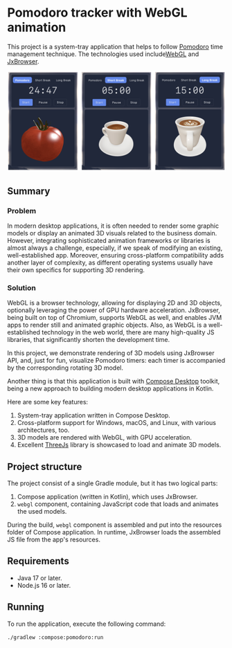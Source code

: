 # Pomodoro tracker with WebGL animation

This project is a system-tray application that helps to follow
[Pomodoro][pomodoro-wiki] time management technique. The technologies used 
include[WebGL][webgl-mdn] and [JxBrowser][jxbrowser].

![screenshot.png](.github/readme-resources/screenshot.png)

[pomodoro-wiki]: https://en.wikipedia.org/wiki/Pomodoro_Technique
[webgl-mdn]: https://developer.mozilla.org/en-US/docs/Web/API/WebGL_API
[jxbrowser]: https://www.teamdev.com/jxbrowser

## Summary

### Problem

In modern desktop applications, it is often needed to render some graphic models
or display an animated 3D visuals related to the business domain. However, 
integrating sophisticated animation frameworks or libraries is almost always
a challenge, especially, if we speak of modifying an existing, well-established app.
Moreover, ensuring cross-platform compatibility adds another layer of complexity,
as different operating systems usually have their own specifics for supporting 
3D rendering.

### Solution

WebGL is a browser technology, allowing for displaying 2D and 3D objects, 
optionally leveraging the power of GPU hardware acceleration. JxBrowser, being 
built on top of Chromium, supports WebGL as well, and enables JVM apps to render 
still and animated graphic objects. Also, as WebGL is a well-established technology 
in the web world, there are many high-quality JS libraries, that significantly
shorten the development time.

In this project, we demonstrate rendering of 3D models using JxBrowser API,
and, just for fun, visualize Pomodoro timers: each timer is accompanied by
the corresponding rotating 3D model.

Another thing is that this application is built with [Compose Desktop][compose-multiplatform] 
toolkit, being a new approach to building modern desktop applications in Kotlin.

Here are some key features:

1. System-tray application written in Compose Desktop.
2. Cross-platform support for Windows, macOS, and Linux, with various architectures, too.
3. 3D models are rendered with WebGL, with GPU acceleration.
4. Excellent [ThreeJs][three-js] library is showcased to load and animate 3D models.

[compose-multiplatform]: https://github.com/JetBrains/compose-multiplatform
[three-js]: https://github.com/mrdoob/three.js

## Project structure

The project consist of a single Gradle module, but it has two logical parts:

1. Compose application (written in Kotlin), which uses JxBrowser.
2. `webgl` component, containing JavaScript code that loads and animates 
the used models.

During the build, `webgl` component is assembled and put into the resources folder
of Compose application. In runtime, JxBrowser loads the assembled JS file from
the app's resources.

## Requirements

- Java 17 or later.
- Node.js 16 or later.

## Running

To run the application, execute the following command:

```bash
./gradlew :compose:pomodoro:run
```

